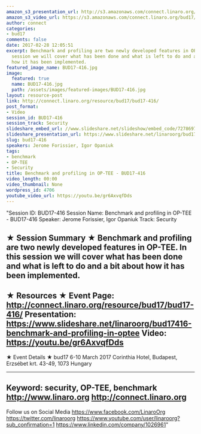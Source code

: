 ```yaml
---
amazon_s3_presentation_url: http://s3.amazonaws.com/connect.linaro.org/bud17/Presentations/BUD17-416%20-%20Benchmark%20and%20Profiling%20in%20OP-TEE.pdf
amazon_s3_video_url: https://s3.amazonaws.com/connect.linaro.org/bud17/Videos/Thursday/BUD17-416%20Benchmark%20and%20profiling%20in%20OP-TEE.mp4
author: connect
categories:
- bud17
comments: false
date: 2017-02-28 12:05:51
excerpt: Benchmark and profiling are two newly developed features in OP-TEE. In this
  session we will cover what has been done and what is left to do and a bit about
  how it has been implemented.
featured_image_name: BUD17-416.jpg
image:
  featured: true
  name: BUD17-416.jpg
  path: /assets/images/featured-images/BUD17-416.jpg
layout: resource-post
link: http://connect.linaro.org/resource/bud17/bud17-416/
post_format:
- Video
session_id: BUD17-416
session_track: Security
slideshare_embed_url: //www.slideshare.net/slideshow/embed_code/72786979
slideshare_presentation_url: https://www.slideshare.net/linaroorg/bud17416-benchmark-and-profiling-in-optee
slug: bud17-416
speakers: Jerome Forissier, Igor Opaniuk
tags:
- benchmark
- OP-TEE
- Security
title: Benchmark and profiling in OP-TEE - BUD17-416
video_length: 00:00
video_thumbnail: None
wordpress_id: 4706
youtube_video_url: https://youtu.be/gr6AxvqfDds
---
```


"Session ID: BUD17-416
Session Name: Benchmark and profiling in OP-TEE - BUD17-416
Speaker: Jerome Forissier, Igor Opaniuk
Track: Security


★ Session Summary ★
Benchmark and profiling are two newly developed features in OP-TEE. In this session we will cover what has been done and what is left to do and a bit about how it has been implemented.
---------------------------------------------------
★ Resources ★
Event Page: http://connect.linaro.org/resource/bud17/bud17-416/
Presentation: https://www.slideshare.net/linaroorg/bud17416-benchmark-and-profiling-in-optee
Video: https://youtu.be/gr6AxvqfDds
 ---------------------------------------------------

★ Event Details ★
bud17
6-10 March 2017
Corinthia Hotel, Budapest,
Erzsébet krt. 43-49,
1073 Hungary

---------------------------------------------------
Keyword: security, OP-TEE, benchmark
http://www.linaro.org
http://connect.linaro.org
---------------------------------------------------
Follow us on Social Media
https://www.facebook.com/LinaroOrg
https://twitter.com/linaroorg
https://www.youtube.com/user/linaroorg?sub_confirmation=1
https://www.linkedin.com/company/1026961"